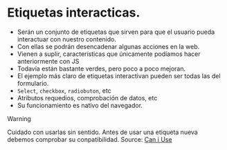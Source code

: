 # Etiquetas interacticas.
- Serán un conjunto de etiquetas que sirven para que el usuario pueda interactuar con nuestro contenido.
- Con ellas se podrán desencadenar algunas acciones en la web.
- Vienen a suplir, características que únicamente podíamos hacer anteriormente con JS
- Todavía están bastante verdes, pero poco a poco mejoran.
- El ejemplo más claro de etiquetas interactivan pueden ser todas las del formulario.
- `Select`, `checkbox`, `radiobuton`, etc
- Atributos requedios, comprobación de datos, etc
- Su funcionamiento es nativo del navegador.

>[!WARNING]
> Cuidado con usarlas sin sentido.
> Antes de usar una etiqueta nueva debemos comprobar su conpatibilidad.
> Source: [Can i Use](https://caniuse.com/)

